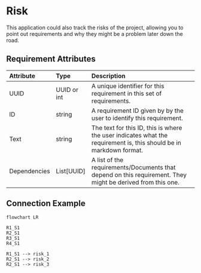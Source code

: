 # Risk

This application could also track the risks of the project, allowing you to point out requirements and why they might be
a problem later down the road.

## Requirement Attributes

| Attribute    | Type        | Description                                                                                                        |
| :----------- | :---------- | :----------------------------------------------------------------------------------------------------------------- |
| UUID         | UUID or int | A unique identifier for this requirement in this set of requirements.                                              |
| ID           | string      | A requirement ID given by by the user to identify this requirement.                                                |
| Text         | string      | The text for this ID, this is where the user indicates what the requirement is, this should be in markdown format. |
| Dependencies | List[UUID]  | A list of the requirements/Documents that depend on this requirement. They might be derived from this one.         |

## Connection Example

```mermaid
flowchart LR

R1_S1
R2_S1
R3_S1
R4_S1

R1_S1 --> risk_1
R2_S1 --> risk_2
R2_S1 --> risk_3
```
